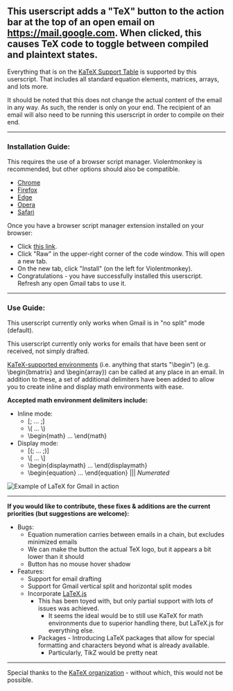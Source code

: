 ## This userscript adds a "TeX" button to the action bar at the top of an open email on https://mail.google.com. When clicked, this causes TeX code to toggle between compiled and plaintext states.

Everything that is on the [KaTeX Support Table](https://katex.org/docs/support_table) is supported by this userscript. That includes all standard equation elements, matrices, arrays, and lots more.

It should be noted that this does not change the actual content of the email in any way. As such, the render is only on your end. The recipient of an email will also need to be running this userscript in order to compile on their end.

---
### Installation Guide:

This requires the use of a browser script manager. Violentmonkey is recommended, but other options should also be compatible.
* [Chrome](https://chromewebstore.google.com/detail/violentmonkey/jinjaccalgkegednnccohejagnlnfdag)
* [Firefox](https://addons.mozilla.org/en-US/firefox/addon/violentmonkey/)
* [Edge](https://microsoftedge.microsoft.com/addons/detail/violentmonkey/eeagobfjdenkkddmbclomhiblgggliao)
* [Opera](https://github.com/OpenUserJs/OpenUserJS.org/wiki/Violentmonkey-for-Opera)
* [Safari](https://apps.apple.com/us/app/meddlemonkey/id1539631953?mt=12)

Once you have a browser script manager extension installed on your browser:
* Click [this link](https://github.com/LoganJFisher/LaTeX-for-Gmail/blob/main/LaTeX-for-Gmail.user.js).
* Click "Raw" in the upper-right corner of the code window. This will open a new tab.
* On the new tab, click "Install" (on the left for Violentmonkey).
* Congratulations - you have successfully installed this userscript. Refresh any open Gmail tabs to use it.

---
### Use Guide:

This userscript currently only works when Gmail is in "no split" mode (default).

This userscript currently only works for emails that have been sent or received, not simply drafted.

[KaTeX-supported environments](https://katex.org/docs/support_table) (i.e. anything that starts "\begin") (e.g. \begin{bmatrix} and \begin{array}) can be called at any place in an email. In addition to these, a set of additional delimiters have been added to allow you to create inline and display math environments with ease.

**Accepted math environment delimiters include:**
* Inline mode:
  * [; ... ;]
  * \\( ... \\)
  * \begin{math} ... \end{math}
* Display mode:
  * [(; ... ;)]
  * \\[ ... \\]
  * \begin{displaymath} ... \end{displaymath}
  * \begin{equation} ... \end{equation} ||| *Numerated*
 
 ![Example of LaTeX for Gmail in action](https://i.imgur.com/OWW4g6k.png)
 
 ---

**If you would like to contribute, these fixes & additions are the current priorities (but suggestions are welcome):**
* Bugs:
  * Equation numeration carries between emails in a chain, but excludes minimized emails
  * We can make the button the actual TeX logo, but it appears a bit lower than it should
  * Button has no mouse hover shadow
* Features:
  * Support for email drafting
  * Support for Gmail vertical split and horizontal split modes
  * Incorporate [LaTeX.js](https://latex.js.org/)
    * This has been toyed with, but only partial support with lots of issues was achieved.
      * It seems the ideal would be to still use KaTeX for math environments due to superior handling there, but LaTeX.js for everything else.
    * Packages - Introducing LaTeX packages that allow for special formatting and characters beyond what is already available.
      * Particularly, TikZ would be pretty neat
---

Special thanks to the [KaTeX organization](https://katex.org/) - without which, this would not be possible.
